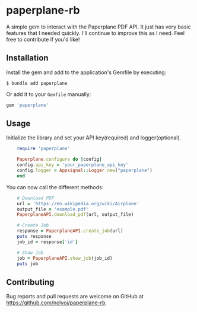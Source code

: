 # paperplane-rb

A simple gem to interact with the Paperplane PDF API. It just has very basic features that I needed quickly. I'll continue to improve this as I need. Feel free to contribute if you'd like!

## Installation

Install the gem and add to the application's Gemfile by executing:

    $ bundle add paperplane

Or add it to your `Gemfile` manually:

```ruby
gem 'paperplane'
```

## Usage

Initialize the library and set your API key(required) and logger(optional).
```ruby
    require 'paperplane'

    Paperplane.configure do |config|
    config.api_key = 'your_paperplane_api_key'
    config.logger = Appsignal::Logger.new("paperplane")
    end
```

You can now call the different methods:
```ruby
    # Download PDF
    url = 'https://en.wikipedia.org/wiki/Airplane'
    output_file = 'example.pdf'
    PaperplaneAPI.download_pdf(url, output_file)

    # Create Job
    response = PaperplaneAPI.create_job(url)
    puts response
    job_id = response['id']

    # Show Job
    job = PaperplaneAPI.show_job(job_id)
    puts job
```

## Contributing

Bug reports and pull requests are welcome on GitHub at https://github.com/nolyoi/paperplane-rb.
